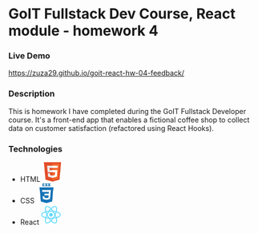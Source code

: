# GoIT Fullstack Dev Course, React module - homework 4
### Live Demo
https://zuza29.github.io/goit-react-hw-04-feedback/

### Description
This is homework I have completed during the GoIT Fullstack Developer course. It's a front-end app that enables a fictional coffee shop to collect data on customer satisfaction (refactored using React Hooks).

### Technologies
- HTML <img src="https://github.com/devicons/devicon/blob/master/icons/html5/html5-original.svg" title="HTML5" alt="HTML" width="40" height="40"/>&nbsp;
- CSS <img src="https://github.com/devicons/devicon/blob/master/icons/css3/css3-plain-wordmark.svg"  title="CSS3" alt="CSS" width="40" height="40"/>&nbsp;
- React <img src="https://github.com/devicons/devicon/blob/master/icons/react/react-original.svg" title="React" alt="React" width="40" height="40" />&nbsp;
